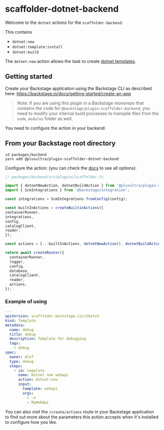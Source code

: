 # scaffolder-dotnet-backend

Welcome to the `dotnet` actions for the `scaffolder-backend`.

This contains 
- `dotnet:new`
- `dotnet:template:install`
- `dotnet:build`

The `dotnet:new` action allows the task to create [dotnet templates](https://docs.microsoft.com/en-us/dotnet/core/tools/dotnet-new).

## Getting started

Create your Backstage application using the Backstage CLI as described here:
https://backstage.io/docs/getting-started/create-an-app

> Note: If you are using this plugin in a Backstage monorepo that contains the code for `@backstage/plugin-scaffolder-backend`, you need to modify your internal build processes to transpile files from the `node_modules` folder as well.

You need to configure the action in your backend:

## From your Backstage root directory

```
cd packages/backend
yarn add @plusultra/plugin-scaffolder-dotnet-backend
```

Configure the action:
(you can check the [docs](https://backstage.io/docs/features/software-templates/writing-custom-actions#registering-custom-actions) to see all options):

```typescript
// packages/backend/src/plugins/scaffolder.ts

import { dotnetNewAction, dotnetBuildAction } from '@plusultra/plugin-scaffolder-dotnet-backend'
import { ScmIntegrations } from '@backstage/integration';

const integrations = ScmIntegrations.fromConfig(config);

const builtInActions = createBuiltinActions({
containerRunner,
integrations,
config,
catalogClient,
reader,
});

const actions = [...builtInActions, dotnetNewAction(), dotnetBuildAction()];

return await createRouter({
  containerRunner,
  logger,
  config,
  database,
  catalogClient,
  reader,
  actions,
});
```

### Example of using

```yaml
---
apiVersion: scaffolder.backstage.io/v1beta3
kind: Template
metadata:
  name: debug
  title: debug
  description: Template for debugging
  tags:
    - debug
spec:
  owner: Alef
  type: debug
  steps:
    - id: template
      name: Dotnet new webapi
      action: dotnet:new
      input:
        template: webapi
        args:
          - -n
          - MyWebApi
```

You can also visit the `/create/actions` route in your Backstage application to find out more about the parameters this action accepts when it's installed to configure how you like.